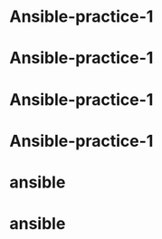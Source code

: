 # Ansible-practice-1
# Ansible-practice-1
# Ansible-practice-1
# Ansible-practice-1
# ansible
# ansible
